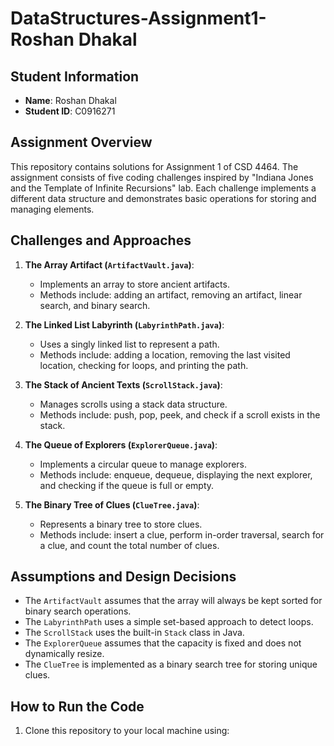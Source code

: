 # DataStructures-Assignment1-Roshan Dhakal

## Student Information
- **Name**: Roshan Dhakal
- **Student ID**: C0916271

## Assignment Overview
This repository contains solutions for Assignment 1 of CSD 4464. The assignment consists of five coding challenges inspired by "Indiana Jones and the Template of Infinite Recursions" lab. Each challenge implements a different data structure and demonstrates basic operations for storing and managing elements.

## Challenges and Approaches
1. **The Array Artifact (`ArtifactVault.java`)**:
   - Implements an array to store ancient artifacts.
   - Methods include: adding an artifact, removing an artifact, linear search, and binary search.
   
2. **The Linked List Labyrinth (`LabyrinthPath.java`)**:
   - Uses a singly linked list to represent a path.
   - Methods include: adding a location, removing the last visited location, checking for loops, and printing the path.
   
3. **The Stack of Ancient Texts (`ScrollStack.java`)**:
   - Manages scrolls using a stack data structure.
   - Methods include: push, pop, peek, and check if a scroll exists in the stack.

4. **The Queue of Explorers (`ExplorerQueue.java`)**:
   - Implements a circular queue to manage explorers.
   - Methods include: enqueue, dequeue, displaying the next explorer, and checking if the queue is full or empty.
   
5. **The Binary Tree of Clues (`ClueTree.java`)**:
   - Represents a binary tree to store clues.
   - Methods include: insert a clue, perform in-order traversal, search for a clue, and count the total number of clues.

## Assumptions and Design Decisions
- The `ArtifactVault` assumes that the array will always be kept sorted for binary search operations.
- The `LabyrinthPath` uses a simple set-based approach to detect loops.
- The `ScrollStack` uses the built-in `Stack` class in Java.
- The `ExplorerQueue` assumes that the capacity is fixed and does not dynamically resize.
- The `ClueTree` is implemented as a binary search tree for storing unique clues.

## How to Run the Code
1. Clone this repository to your local machine using:
